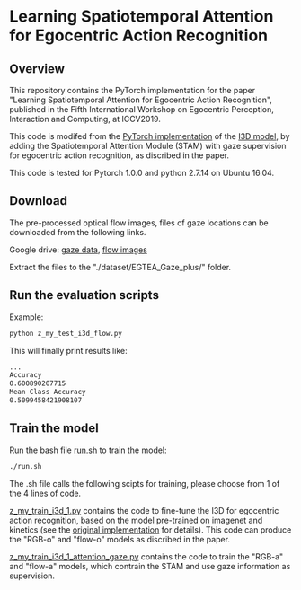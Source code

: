 # Learning Spatiotemporal Attention for Egocentric Action Recognition

## Overview

This repository contains the PyTorch implementation for the paper "Learning Spatiotemporal Attention for Egocentric Action Recognition", published in the Fifth International Workshop on Egocentric Perception, Interaction and Computing, at ICCV2019.

This code is modifed from the [PyTorch implementation](https://github.com/piergiaj/pytorch-i3d) of the [I3D model](https://arxiv.org/abs/1705.07750), by adding the Spatiotemporal Attention Module (STAM) with gaze supervision for egocentric action recognition, as discribed in the paper.

This code is tested for Pytorch 1.0.0 and python 2.7.14 on Ubuntu 16.04.

## Download

The pre-processed optical flow images, files of gaze locations can be downloaded from the following links.

Google drive: [gaze data](https://drive.google.com/file/d/1zV4pJ6ub1jEJdrYXNpnmkZ2ppF-39KJc/view?usp=sharing), [flow images](https://drive.google.com/file/d/1lJIYsvzGad34otpLmnzKjcD_oy12Rjh3/view?usp=sharing)


Extract the files to the "./dataset/EGTEA_Gaze_plus/" folder.

## Run the evaluation scripts

Example:
```bash
python z_my_test_i3d_flow.py
```
This will finally print results like:
```bash
...
Accuracy
0.600890207715
Mean Class Accuracy
0.5099458421908107
```

## Train the model

Run the bash file [run.sh](run.sh) to train the model:
```bash
./run.sh
```

The .sh file calls the following scipts for training, please choose from 1 of the 4 lines of code.

[z_my_train_i3d_1.py](z_my_train_i3d_1.py) contains the code to fine-tune the I3D for egocentric action recognition, based on the model pre-trained on imagenet and kinetics (see the [original implementation](https://github.com/piergiaj/pytorch-i3d) for details). This code can produce the "RGB-o" and "flow-o" models as discribed in the paper.

[z_my_train_i3d_1_attention_gaze.py](z_my_train_i3d_1_attention_gaze.py) contains the code to train the "RGB-a" and "flow-a" models, which contrain the STAM and use gaze information as supervision.



